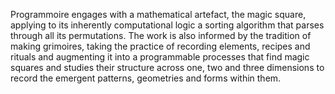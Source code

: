 Programmoire engages with a mathematical artefact, the magic square, applying to its inherently computational logic a sorting algorithm that parses through all its permutations. The work is also informed by the tradition of making grimoires, taking the practice of recording elements, recipes and rituals and augmenting it into a programmable processes that find magic squares and studies their structure across one, two and three dimensions to record the emergent patterns, geometries and forms within them.